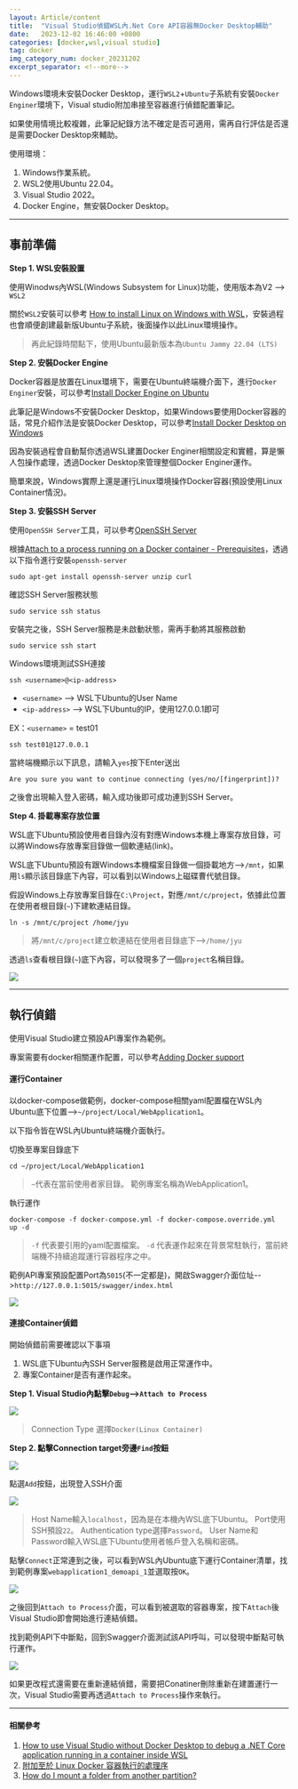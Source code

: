 ```yaml
---
layout: Article/content
title:  "Visual Studio偵錯WSL內.Net Core API容器無Docker Desktop輔助"
date:   2023-12-02 16:46:00 +0800
categories: [docker,wsl,visual studio]
tag: docker
img_category_num: docker_20231202
excerpt_separator: <!--more-->
---
```


<!--more-->

Windows環境未安裝Docker Desktop，運行`WSL2`+`Ubuntu`子系統有安裝`Docker Enginer`環境下，Visual studio附加串接至容器進行偵錯配置筆記。

如果使用情境比較複雜，此筆記紀錄方法不確定是否可適用，需再自行評估是否還是需要Docker Desktop來輔助。

使用環境：
1. Windows作業系統。
2. WSL2使用Ubuntu 22.04。
3. Visual Studio 2022。
4. Docker Engine，無安裝Docker Desktop。

---

## 事前準備

**Step 1. WSL安裝設置**

使用Winodws內WSL(Windows Subsystem for Linux)功能，使用版本為V2 --> `WSL2`

關於`WSL2`安裝可以參考 [How to install Linux on Windows with WSL](https://learn.microsoft.com/en-us/windows/wsl/install)，安裝過程也會順便創建最新版Ubuntu子系統，後面操作以此Linux環境操作。

> 再此紀錄時間點下，使用Ubuntu最新版本為`Ubuntu Jammy 22.04 (LTS)`

**Step 2. 安裝Docker Engine**

Docker容器是放置在Linux環境下，需要在Ubuntu終端機介面下，進行`Docker Enginer`安裝，可以參考[Install Docker Engine on Ubuntu](https://docs.docker.com/engine/install/ubuntu/)

此筆記是Windows不安裝Docker Desktop，如果Windows要使用Docker容器的話，常見介紹作法是安裝Docker Desktop，可以參考[Install Docker Desktop on Windows](https://docs.docker.com/desktop/install/windows-install/)

因為安裝過程會自動幫你透過WSL建置Docker Enginer相關設定和實體，算是懶人包操作處理，透過Docker Desktop來管理整個Docker Enginer運作。

簡單來說，Windows實際上還是運行Linux環境操作Docker容器(預設使用Linux Container情況)。

**Step 3. 安裝SSH Server**

使用`OpenSSH Server`工具，可以參考[OpenSSH Server](https://ubuntu.com/server/docs/service-openssh)

根據[Attach to a process running on a Docker container - Prerequisites](https://learn.microsoft.com/en-us/visualstudio/debugger/attach-to-process-running-in-docker-container?view=vs-2022#prerequisites)，透過以下指令進行安裝`openssh-server`
```shell
sudo apt-get install openssh-server unzip curl
```

確認SSH Server服務狀態
```shell
sudo service ssh status
```

安裝完之後，SSH Server服務是未啟動狀態，需再手動將其服務啟動
```shell
sudo service ssh start
```

Windows環境測試SSH連接
```shell
ssh <username>@<ip-address>
```
* `<username>` --> WSL下Ubuntu的User Name
* `<ip-address>` --> WSL下Ubuntu的IP，使用127.0.0.1即可

EX：`<username>` = test01
```shell
ssh test01@127.0.0.1
```

當終端機顯示以下訊息，請輸入`yes`按下Enter送出
```
Are you sure you want to continue connecting (yes/no/[fingerprint])?
```

之後會出現輸入登入密碼，輸入成功後即可成功連到SSH Server。

**Step 4. 掛載專案存放位置**

WSL底下Ubuntu預設使用者目錄內沒有對應Windows本機上專案存放目錄，可以將Windows存放專案目錄做一個軟連結(link)。

WSL底下Ubuntu預設有跟Windows本機檔案目錄做一個掛載地方-->`/mnt`，如果用`ls`顯示該目錄底下內容，可以看到以Windows上磁碟曹代號目錄。

假設Windows上存放專案目錄在`C:\Project`，對應`/mnt/c/project`，依據此位置在使用者根目錄(`~`)下建軟連結目錄。
```shell
ln -s /mnt/c/project /home/jyu
```
> 將`/mnt/c/project`建立軟連結在使用者目錄底下-->`/home/jyu`

透過`ls`查看根目錄(`~`)底下內容，可以發現多了一個`project`名稱目錄。

<img src="docker_20231202_1.png" class="img-fluid rounded mx-auto" >

---

## 執行偵錯

使用Visual Studio建立預設API專案作為範例。

專案需要有docker相關運作配置，可以參考[Adding Docker support](https://learn.microsoft.com/en-us/visualstudio/containers/overview?view=vs-2022#adding-docker-support)

#### 運行Container

以docker-compose做範例，docker-compose相關yaml配置檔在WSL內Ubuntu底下位置-->`~/project/Local/WebApplication1`。

以下指令皆在WSL內Ubuntu終端機介面執行。

切換至專案目錄底下
```shell
cd ~/project/Local/WebApplication1
```

> `~`代表在當前使用者家目錄。
> 範例專案名稱為WebApplication1。

執行運作
```shell
docker-compose -f docker-compose.yml -f docker-compose.override.yml  up -d
```

> `-f` 代表要引用的yaml配置檔案。
> `-d` 代表運作起來在背景常駐執行，當前終端機不持續追蹤運行容器程序之中。

範例API專案預設配置Port為`5015`(不一定都是)，開啟Swagger介面位址-->`http://127.0.0.1:5015/swagger/index.html`

<img src="docker_20231202_2.png" class="img-fluid rounded mx-auto" >

#### 連接Container偵錯

開始偵錯前需要確認以下事項
1. WSL底下Ubuntu內SSH Server服務是啟用正常運作中。
2. 專案Container是否有運作起來。

**Step 1. Visual Studio內點擊`Debug`-->`Attach to Process`**

<img src="docker_20231202_3.png" class="img-fluid rounded mx-auto" >

> Connection Type 選擇`Docker(Linux Container)`

**Step 2. 點擊Connection target旁邊`Find`按鈕**

<img src="docker_20231202_4.png" class="img-fluid rounded mx-auto" >

點選`Add`按鈕，出現登入SSH介面

<img src="docker_20231202_5.png" class="img-fluid rounded mx-auto" >

> Host Name輸入`localhost`，因為是在本機內WSL底下Ubuntu。
> Port使用SSH預設`22`。
> Authentication type選擇`Password`。
> User Name和Password輸入WSL底下Ubuntu使用者帳戶登入名稱和密碼。

點擊`Connect`正常連到之後，可以看到WSL內Ubuntu底下運行Container清單，找到範例專案`webapplication1_demoapi_1`並選取按`OK`。

<img src="docker_20231202_6.png" class="img-fluid rounded mx-auto" >

之後回到`Attach to Process`介面，可以看到被選取的容器專案，按下`Attach`後Visual Studio即會開始進行連結偵錯。

找到範例API下中斷點，回到Swagger介面測試該API呼叫，可以發現中斷點可執行運作。

<img src="docker_20231202_7.png" class="img-fluid rounded mx-auto" >

如果更改程式還需要在重新連結偵錯，需要把Conatiner刪除重新在建置運行一次，Visual Studio需要再透過`Attach to Process`操作來執行。

---

#### 相關參考
1. [How to use Visual Studio without Docker Desktop to debug a .NET Core application running in a container inside WSL](https://dotnetting.net/2022/01/how-to-use-visual-studio-without-docker-desktop-to-debug-a-.net-core-application-running-in-a-container-inside-wsl/)
2. [附加至於 Linux Docker 容器執行的處理序](https://learn.microsoft.com/zh-tw/visualstudio/debugger/attach-to-process-running-in-docker-container?view=vs-2022#attach-to-a-process-running-on-a-linux-docker-container)
3. [How do I mount a folder from another partition?](https://askubuntu.com/questions/205841/how-do-i-mount-a-folder-from-another-partition)
